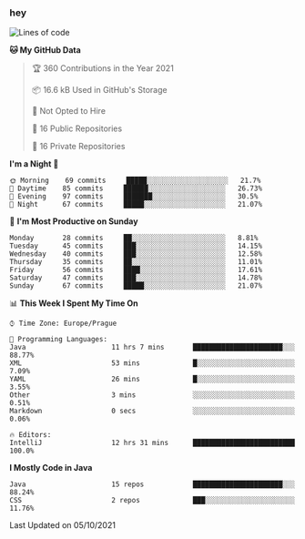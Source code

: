 ### hey

<!--START_SECTION:waka-->
![Lines of code](https://img.shields.io/badge/From%20Hello%20World%20I%27ve%20Written-110059%20lines%20of%20code-blue)

**🐱 My GitHub Data** 

> 🏆 360 Contributions in the Year 2021
 > 
> 📦 16.6 kB Used in GitHub's Storage 
 > 
> 🚫 Not Opted to Hire
 > 
> 📜 16 Public Repositories 
 > 
> 🔑 16 Private Repositories  
 > 
**I'm a Night 🦉** 

```text
🌞 Morning    69 commits     █████░░░░░░░░░░░░░░░░░░░░   21.7% 
🌆 Daytime    85 commits     ██████░░░░░░░░░░░░░░░░░░░   26.73% 
🌃 Evening    97 commits     ███████░░░░░░░░░░░░░░░░░░   30.5% 
🌙 Night      67 commits     █████░░░░░░░░░░░░░░░░░░░░   21.07%

```
📅 **I'm Most Productive on Sunday** 

```text
Monday       28 commits     ██░░░░░░░░░░░░░░░░░░░░░░░   8.81% 
Tuesday      45 commits     ███░░░░░░░░░░░░░░░░░░░░░░   14.15% 
Wednesday    40 commits     ███░░░░░░░░░░░░░░░░░░░░░░   12.58% 
Thursday     35 commits     ██░░░░░░░░░░░░░░░░░░░░░░░   11.01% 
Friday       56 commits     ████░░░░░░░░░░░░░░░░░░░░░   17.61% 
Saturday     47 commits     ███░░░░░░░░░░░░░░░░░░░░░░   14.78% 
Sunday       67 commits     █████░░░░░░░░░░░░░░░░░░░░   21.07%

```


📊 **This Week I Spent My Time On** 

```text
⌚︎ Time Zone: Europe/Prague

💬 Programming Languages: 
Java                     11 hrs 7 mins       ██████████████████████░░░   88.77% 
XML                      53 mins             █░░░░░░░░░░░░░░░░░░░░░░░░   7.09% 
YAML                     26 mins             █░░░░░░░░░░░░░░░░░░░░░░░░   3.55% 
Other                    3 mins              ░░░░░░░░░░░░░░░░░░░░░░░░░   0.51% 
Markdown                 0 secs              ░░░░░░░░░░░░░░░░░░░░░░░░░   0.06%

🔥 Editors: 
IntelliJ                 12 hrs 31 mins      █████████████████████████   100.0%

```

**I Mostly Code in Java** 

```text
Java                     15 repos            ██████████████████████░░░   88.24% 
CSS                      2 repos             ███░░░░░░░░░░░░░░░░░░░░░░   11.76%

```



 Last Updated on 05/10/2021
<!--END_SECTION:waka-->
